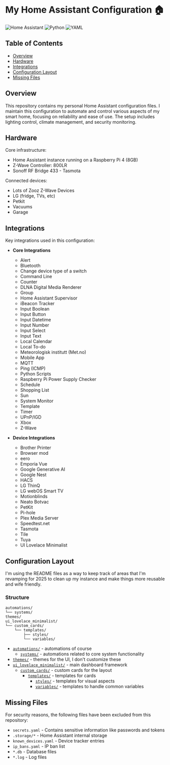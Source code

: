 # My Home Assistant Configuration 🏠

![Home Assistant](https://img.shields.io/badge/home%20assistant-%2341BDF5.svg?style=for-the-badge&logo=home-assistant&logoColor=white)
![Python](https://img.shields.io/badge/python-3670A0?style=for-the-badge&logo=python&logoColor=ffdd54)
![YAML](https://img.shields.io/badge/yaml-%23ffffff.svg?style=for-the-badge&logo=yaml&logoColor=151515)

## Table of Contents

- [Overview](#overview)
- [Hardware](#hardware)
- [Integrations](#integrations)
- [Configuration Layout](#configuration-layout)
- [Missing Files](#missing-files)

## Overview

This repository contains my personal Home Assistant configuration files. I maintain this configuration to automate and control various aspects of my smart home, focusing on reliability and ease of use. The setup includes lighting control, climate management, and security monitoring.

## Hardware

Core infrastructure:

- Home Assistant instance running on a Raspberry Pi 4 (8GB)
- Z-Wave Controller: 800LR
- Sonoff RF Bridge 433 - Tasmota

Connected devices:

- Lots of Zooz Z-Wave Devices
- LG (fridge, TVs, etc)
- Petkit
- Vacuums
- Garage

## Integrations

Key integrations used in this configuration:

- **Core Integrations**

  - Alert
  - Bluetooth
  - Change device type of a switch
  - Command Line
  - Counter
  - DLNA Digital Media Renderer
  - Group
  - Home Assistant Supervisor
  - iBeacon Tracker
  - Input Boolean
  - Input Button
  - Input Datetime
  - Input Number
  - Input Select
  - Input Text
  - Local Calendar
  - Local To-do
  - Meteorologisk institutt (Met.no)
  - Mobile App
  - MQTT
  - Ping (ICMP)
  - Python Scripts
  - Raspberry Pi Power Supply Checker
  - Schedule
  - Shopping List
  - Sun
  - System Monitor
  - Template
  - Timer
  - UPnP/IGD
  - Xbox
  - Z-Wave

- **Device Integrations**

  - Brother Printer
  - Browser mod
  - eero
  - Emporia Vue
  - Google Generative AI
  - Google Nest
  - HACS
  - LG ThinQ
  - LG webOS Smart TV
  - Motionblinds
  - Neato Botvac
  - PetKit
  - Pi-hole
  - Plex Media Server
  - Speedtest.net
  - Tasmota
  - Tile
  - Tuya
  - UI Lovelace Minimalist

## Configuration Layout

I'm using the README files as a way to keep track of areas that I'm revamping for 2025 to clean up my instance and make things more reusable and wife friendly.

### Structure

```
automations/
└── systems/
themes/
ui_lovelace_minimalist/
└── custom_cards/
    └── templates/
        ├── styles/
        └── variables/
```

- [`automations/`](automations/) - automations of course
  - [`systems/`](automations/systems/) - automations related to core system functionality
- [`themes/`](themes/) - themes for the UI, I don't customize these
- [`ui_lovelace_minimalist/`](ui_lovelace_minimalist/) - main dashboard framework
  - [`custom_cards/`](ui_lovelace_minimalist/custom_cards) - custom cards for the layout
    - [`templates/`](ui_lovelace_minimalist/custom_cards/templates) - templates for cards
      - [`styles/`](ui_lovelace_minimalist/custom_cards/templates/styles) - templates for visual aspects
      - [`variables/`](ui_lovelace_minimalist/custom_cards/templates/variables) - templates to handle common variables

## Missing Files

For security reasons, the following files have been excluded from this repository:

- `secrets.yaml` - Contains sensitive information like passwords and tokens
- `.storage/*` - Home Assistant internal storage
- `known_devices.yaml` - Device tracker entries
- `ip_bans.yaml` - IP ban list
- `*.db` - Database files
- `*.log` - Log files
